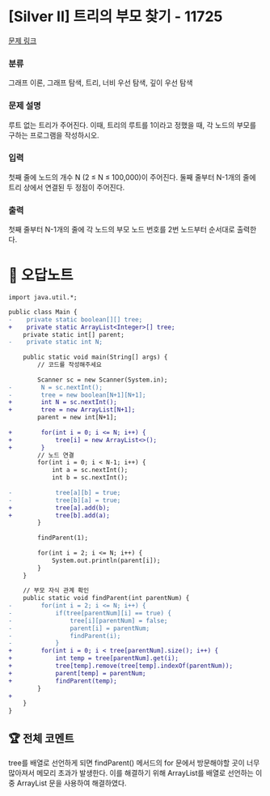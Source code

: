 # [Silver II] 트리의 부모 찾기 - 11725 

[문제 링크](https://www.acmicpc.net/problem/11725) 

### 분류

그래프 이론, 그래프 탐색, 트리, 너비 우선 탐색, 깊이 우선 탐색

### 문제 설명

<p>루트 없는 트리가 주어진다. 이때, 트리의 루트를 1이라고 정했을 때, 각 노드의 부모를 구하는 프로그램을 작성하시오.</p>

### 입력 

 <p>첫째 줄에 노드의 개수 N (2 ≤ N ≤ 100,000)이 주어진다. 둘째 줄부터 N-1개의 줄에 트리 상에서 연결된 두 정점이 주어진다.</p>

### 출력 

 <p>첫째 줄부터 N-1개의 줄에 각 노드의 부모 노드 번호를 2번 노드부터 순서대로 출력한다.</p>



#  🚀  오답노트 

```diff
import java.util.*;

public class Main {
-    private static boolean[][] tree;
+    private static ArrayList<Integer>[] tree;
    private static int[] parent;
-    private static int N;
        
    public static void main(String[] args) {
        // 코드를 작성해주세요
        
        Scanner sc = new Scanner(System.in);
-        N = sc.nextInt();
-        tree = new boolean[N+1][N+1];
+        int N = sc.nextInt();
+        tree = new ArrayList[N+1];
        parent = new int[N+1];
        
+        for(int i = 0; i <= N; i++) {
+            tree[i] = new ArrayList<>();
+        }
        // 노드 연결
        for(int i = 0; i < N-1; i++) {
            int a = sc.nextInt();
            int b = sc.nextInt();
            
-            tree[a][b] = true;
-            tree[b][a] = true;
+            tree[a].add(b);
+            tree[b].add(a);
        }
        
        findParent(1);
        
        for(int i = 2; i <= N; i++) {
            System.out.println(parent[i]);
        }
    }
    
    // 부모 자식 관계 확인
    public static void findParent(int parentNum) {
-        for(int i = 2; i <= N; i++) {
-            if(tree[parentNum][i] == true) {
-                tree[i][parentNum] = false;
-                parent[i] = parentNum;
-                findParent(i);
-            }
+        for(int i = 0; i < tree[parentNum].size(); i++) {
+            int temp = tree[parentNum].get(i);
+            tree[temp].remove(tree[temp].indexOf(parentNum));
+            parent[temp] = parentNum;
+            findParent(temp);
        }
+        
    }
}

```


 ## 🏆 전체 코멘트 

tree를 배열로 선언하게 되면 findParent() 메서드의 for 문에서 방문해야할 곳이 너무 많아져서 메모리 초과가 발생한다. 
이를 해결하기 위해 ArrayList를 배열로 선언하는 이중 ArrayList 문을 사용하여 해결하였다. 